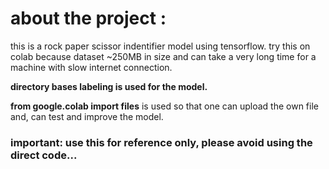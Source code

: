

# about the project :
this is a rock paper scissor indentifier model using tensorflow. try this on colab because dataset ~250MB in size and can take a very long time for a machine with slow internet connection.

**directory bases labeling is used for the model.**

**from google.colab import files** is used so that one can upload the own file and, can test and improve the model.




### important: use this for reference only, please avoid using the direct code...